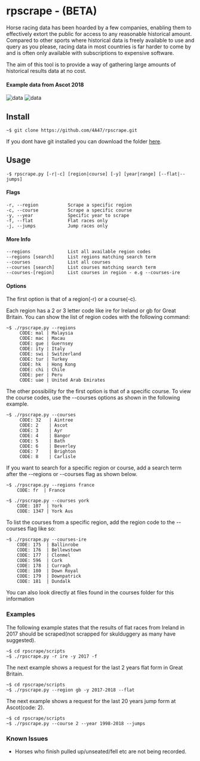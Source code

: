# rpscrape - (BETA)

Horse racing data has been hoarded by a few companies, enabling them to effectively extort the public for access to any reasonable historical amount. Compared to other sports where historical data is freely available to use and query as you please, racing data in most countries is far harder to come by and is often only available with subscriptions to expensive software.

The aim of this tool is to provide a way of gathering large amounts of historical results data at no cost.


#### Example data from Ascot 2018

![data](https://i.postimg.cc/7LncCDMG/data1.png)
![data](https://i.postimg.cc/SsQPC5DZ/data2.png)

## Install

```
~$ git clone https://github.com/4A47/rpscrape.git
```

If you dont have git installed you can download the folder [here](https://github.com/4A47/rpscrape/archive/master.zip).

## Usage
```
-$ rpscrape.py [-r|-c] [region|course] [-y] [year|range] [--flat|--jumps]
```

#### Flags

```
-r, --region           Scrape a specific region
-c, --course           Scrape a specific course
-y, --year             Specific year to scrape
-f, --flat             Flat races only
-j, --jumps            Jump races only
```
#### More Info

```
--regions              List all available region codes
--regions [search]     List regions matching search term
--courses              List all courses
--courses [search]     List courses matching search term
--courses-[region]     List courses in region - e.g --courses-ire
```

#### Options

The first option is that of a region(-r) or a course(-c).

Each region has a 2 or 3 letter code like ire for Ireland or gb for Great Britain. You can show the list of region codes with the following command:
```
~$ ./rpscrape.py --regions
     CODE: mal | Malaysia
     CODE: mac | Macau
     CODE: gue | Guernsey
     CODE: ity | Italy
     CODE: swi | Switzerland
     CODE: tur | Turkey
     CODE: hk  | Hong Kong
     CODE: chi | Chile
     CODE: per | Peru
     CODE: uae | United Arab Emirates
```

The other possibility for the first option is that of a specific course. To view the course codes, use the --courses options as shown in the following example.

```
~$ ./rpscrape.py --courses
     CODE: 32   | Aintree
     CODE: 2    | Ascot
     CODE: 3    | Ayr
     CODE: 4    | Bangor
     CODE: 5    | Bath
     CODE: 6    | Beverley
     CODE: 7    | Brighton
     CODE: 8    | Carlisle
```

If you want to search for a specific region or course, add a search term after the --regions or --courses flag as shown below.

```
~$ ./rpscrape.py --regions france
    CODE: fr  | France
```

```
~$ ./rpscrape.py --courses york
    CODE: 107  | York
    CODE: 1347 | York Aus
```

To list the courses from a specific region, add the region code to the --courses flag like so:
 ```
~$ ./rpscrape.py --courses-ire
     CODE: 175  | Ballinrobe
     CODE: 176  | Bellewstown
     CODE: 177  | Clonmel
     CODE: 596  | Cork
     CODE: 178  | Curragh
     CODE: 180  | Down Royal
     CODE: 179  | Downpatrick
     CODE: 181  | Dundalk
 ```

You can also look directly at files found in the courses folder for this information

### Examples

The following example states that the results of flat races from Ireland in 2017 should be scraped(not scrapped for skulduggery as many have suggested).

```
~$ cd rpscrape/scripts
~$ ./rpscrape.py -r ire -y 2017 -f
```

The next example shows a request for the last 2 years flat form in Great Britain.

```
~$ cd rpscrape/scripts
~$ ./rpscrape.py --region gb -y 2017-2018 --flat
```

The next example shows a request for the last 20 years jump form at Ascot(code: 2).
```
~$ cd rpscrape/scripts
~$ ./rpscrape.py --course 2 --year 1998-2018 --jumps
```

### Known Issues

* Horses who finish pulled up/unseated/fell etc are not being recorded.